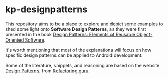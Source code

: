 # kp-designpatterns
This repository aims to be a place to explore and depict some examples to shed some light onto **Software Design Patterns**, as they were first presented in the book [Design Patterns: Elements of Reusable Object-Oriented Software](https://books.google.es/books/about/Design_Patterns.html?id=6oHuKQe3TjQC&redir_esc=y). 

It's worth mentioning that most of the explanations will focus on how specific design patterns can be applied to Android development.

Some of the literature, snippets, and reasoning are based on the website [Design Patterns](https://refactoring.guru/design-patterns), from [Refactoring.guru](https://refactoring.guru/).
